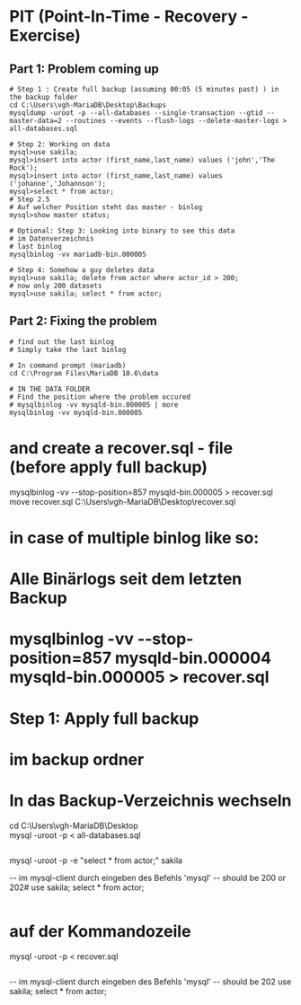 # PIT (Point-In-Time - Recovery - Exercise) 

## Part 1: Problem coming up  

```
# Step 1 : Create full backup (assuming 00:05 (5 minutes past) ) in the backup folder 
cd C:\Users\vgh-MariaDB\Desktop\Backups
mysqldump -uroot -p --all-databases --single-transaction --gtid --master-data=2 --routines --events --flush-logs --delete-master-logs > all-databases.sql

# Step 2: Working on data 
mysql>use sakila; 
mysql>insert into actor (first_name,last_name) values ('john','The Rock');
mysql>insert into actor (first_name,last_name) values ('johanne','Johannson');
mysql>select * from actor;
# Step 2.5
# Auf welcher Position steht das master - binlog
mysql>show master status;

# Optional: Step 3: Looking into binary to see this data 
# im Datenverzeichnis 
# last binlog 
mysqlbinlog -vv mariadb-bin.000005

# Step 4: Somehow a guy deletes data 
mysql>use sakila; delete from actor where actor_id > 200;
# now only 200 datasets 
mysql>use sakila; select * from actor;

```
  
## Part 2: Fixing the problem 

```
# find out the last binlog 
# Simply take the last binlog 
```

```
# In command prompt (mariadb)
cd C:\Program Files\MariaDB 10.6\data

# IN THE DATA FOLDER
# Find the position where the problem occured
# mysqlbinlog -vv mysqld-bin.000005 | more 
mysqlbinlog -vv mysqld-bin.000005 
```

# and create a recover.sql - file (before apply full backup)
mysqlbinlog -vv --stop-position=857 mysqld-bin.000005 > recover.sql
move recover.sql C:\Users\vgh-MariaDB\Desktop\recover.sql
# in case of multiple binlog like so:
# Alle Binärlogs seit dem letzten Backup 
# mysqlbinlog -vv --stop-position=857 mysqld-bin.000004 mysqld-bin.000005 > recover.sql

# Step 1: Apply full backup 
# im backup ordner 
# In das Backup-Verzeichnis wechseln
cd C:\Users\vgh-MariaDB\Desktop\
mysql -uroot -p < all-databases.sql 

```

```
mysql -uroot -p -e "select * from actor;" sakila

-- im mysql-client durch eingeben des Befehls 'mysql'
-- should be 200 or 202#
use sakila; select * from actor;
```

```
# auf der Kommandozeile 
mysql -uroot -p < recover.sql 
```

```
-- im mysql-client durch eingeben des Befehls 'mysql'
-- should be 202
use sakila; select * from actor;
```

